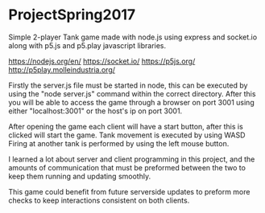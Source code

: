# ProjectSpring2017

Simple 2-player Tank game made with node.js using express and socket.io along with p5.js and p5.play javascript libraries.

https://nodejs.org/en/
https://socket.io/
https://p5js.org/
http://p5play.molleindustria.org/

Firstly the server.js file must be started in node, this can be executed by using the "node server.js" command within the correct directory.
After this you will be able to access the game through a browser on port 3001 using either "localhost:3001" or the host's ip on port 3001.

After opening the game each client will have a start button, after this is clicked will start the game.
Tank movement is executed by using WASD
Firing at another tank is performed by using the left mouse button.

I learned a lot about server and client programming in this project, and the amounts of communication that must be preformed between the two to keep them running and updating smoothly.

This game could benefit from future serverside updates to preform more checks to keep interactions consistent on both clients.
